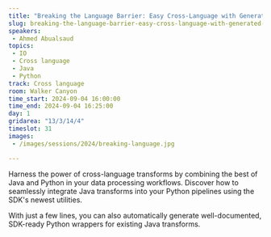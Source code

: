 ```yaml
---
title: "Breaking the Language Barrier: Easy Cross-Language with Generated Python Wrappers"
slug: breaking-the-language-barrier-easy-cross-language-with-generated-python-wrappers
speakers:
 - Ahmed Abualsaud
topics:
 - IO
 - Cross language
 - Java
 - Python
track: Cross language
room: Walker Canyon
time_start: 2024-09-04 16:00:00
time_end: 2024-09-04 16:25:00
day: 1
gridarea: "13/3/14/4"
timeslot: 31
images:
 - /images/sessions/2024/breaking-language.jpg 

---
```


Harness the power of cross-language transforms by combining the best of Java and Python in your data processing workflows. Discover how to seamlessly integrate Java transforms into your Python pipelines using the SDK's newest utilities. 

With just a few lines, you can also automatically generate well-documented, SDK-ready Python wrappers for existing Java transforms.